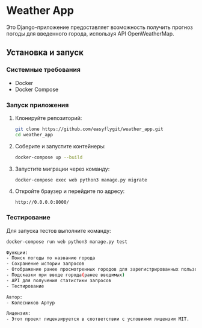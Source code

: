 # Weather App

Это Django-приложение предоставляет возможность получить прогноз погоды для введенного города, используя API OpenWeatherMap.

## Установка и запуск

### Системные требования

- Docker
- Docker Compose

### Запуск приложения

1. Клонируйте репозиторий:
    ```bash
    git clone https://github.com/easyflygit/weather_app.git
    cd weather_app
    ```

2. Соберите и запустите контейнеры:
    ```bash
    docker-compose up --build
    ```
   
3. Запустите миграции через команду:
    ```bash
    docker-compose exec web python3 manage.py migrate
    ```

4. Откройте браузер и перейдите по адресу:
    ```
    http://0.0.0.0:8000/
    ```

### Тестирование

Для запуска тестов выполните команду:
```bash
docker-compose run web python3 manage.py test

Функции:
- Поиск погоды по названию города
- Сохранение истории запросов
- Отображение ранее просмотренных городов для зарегистрированных пользователей
- Подсказки при вводе города(ранее вводимых)
- API для получения статистики запросов
- Тестирование

Автор:
- Колесников Артур

Лицензия:
- Этот проект лицензируется в соответствии с условиями лицензии MIT.